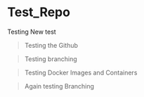 # Test_Repo
Testing New test


> Testing the Github


> Testing branching 


> Testing Docker Images and Containers 

> Again testing Branching 